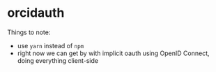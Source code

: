 # orcidauth

Things to note:
* use `yarn` instead of `npm`
* right now we can get by with implicit oauth using OpenID Connect, doing everything client-side